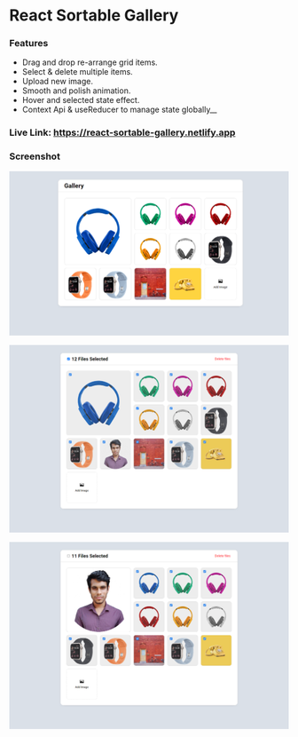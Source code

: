 # React Sortable Gallery

### Features
- Drag and drop re-arrange grid items.
- Select & delete multiple items.
- Upload new image.
- Smooth and polish animation.
- Hover and selected state effect.
- Context Api & useReducer to manage state globally__


### Live Link: https://react-sortable-gallery.netlify.app


### Screenshot
![img.png](public/img.png)

![img.png](public/img2.png)

![img.png](public/img3.png)